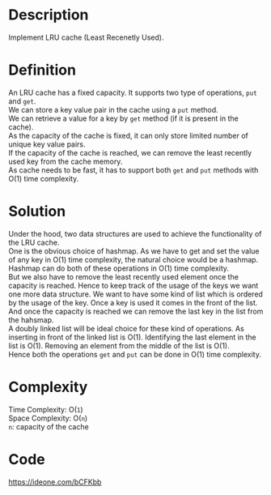 # Description
Implement LRU cache (Least Recenetly Used).

# Definition
An LRU cache has a fixed capacity. It supports two type of operations, `put` and `get`.  
We can store a key value pair in the cache using a `put` method.  
We can retrieve a value for a key by `get` method (if it is present in the cache).  
As the capacity of the cache is fixed, it can only store limited number of unique key value pairs.  
If the capacity of the cache is reached, we can remove the least recently used key from the cache memory.  
As cache needs to be fast, it has to support both `get` and `put` methods with O(1) time complexity.

# Solution
Under the hood, two data structures are used to achieve the functionality of the LRU cache.  
One is the obvious choice of hashmap.
As we have to get and set the value of any key in O(1) time complexity, the natural choice would be a hashmap.
Hashmap can do both of these operations in O(1) time complexity.  
But we also have to remove the least recently used element once the capacity is reached.
Hence to keep track of the usage of the keys we want one more data structure.
We want to have some kind of list which is ordered by the usage of the key.
Once a key is used it comes in the front of the list.
And once the capacity is reached we can remove the last key in the list from the hahsmap.  
A doubly linked list will be ideal choice for these kind of operations. As inserting in front of the linked list is O(1).
Identifying the last element in the list is O(1). Removing an element from the middle of the list is O(1).  
Hence both the operations `get` and `put` can be done in O(1) time complexity.

# Complexity
Time Complexity: O(`1`)  
Space Complexity: O(`n`)  
`n`: capacity of the cache

# Code
https://ideone.com/bCFKbb
